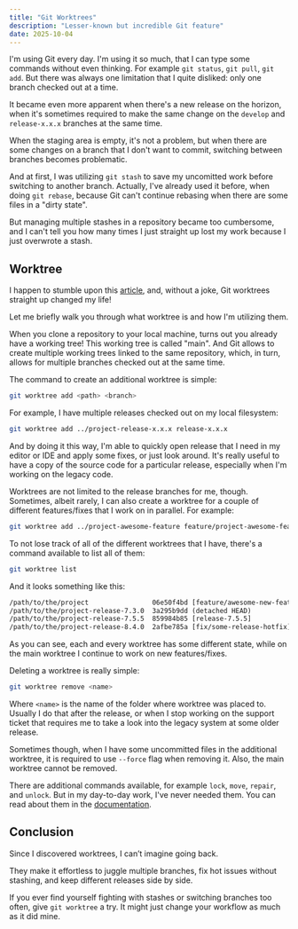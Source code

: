 ```yaml
---
title: "Git Worktrees"
description: "Lesser-known but incredible Git feature"
date: 2025-10-04
---
```


I'm using Git every day. I'm using it so much, that I can type some commands without
even thinking. For example `git status`, `git pull`, `git add`. But there was always
one limitation that I quite disliked: only one branch checked out at a time.

It became even more apparent when there's a new release on the horizon, when
it's sometimes required to make the same change on the `develop` and `release-x.x.x`
branches at the same time.

When the staging area is empty, it's not a problem, but when there are some changes
on a branch that I don't want to commit, switching between branches becomes problematic.

And at first, I was utilizing `git stash` to save my uncomitted work before switching
to another branch. Actually, I've already used it before, when doing `git rebase`,
because Git can't continue rebasing when there are some files in a "dirty state".

But managing multiple stashes in a repository became too cumbersome, and I can't
tell you how many times I just straight up lost my work because I just overwrote
a stash.

## Worktree

I happen to stumble upon this [article](https://mskadu.medium.com/mastering-git-worktree-a-developers-guide-to-multiple-working-directories-c30f834f79a5),
and, without a joke, Git worktrees straight up changed my life!

Let me briefly walk you through what worktree is and how I'm utilizing them.

When you clone a repository to your local machine, turns out you already have a working
tree! This working tree is called "main". And Git allows to create multiple working
trees linked to the same repository, which, in turn, allows for multiple branches
checked out at the same time.

The command to create an additional worktree is simple:

```bash
git worktree add <path> <branch>
```

For example, I have multiple releases checked out on my local filesystem:

```bash
git worktree add ../project-release-x.x.x release-x.x.x
```

And by doing it this way, I'm able to quickly open release that I need in my editor
or IDE and apply some fixes, or just look around. It's really useful to
have a copy of the source code for a particular release, especially when I'm working
on the legacy code.

Worktrees are not limited to the release branches for me, though. Sometimes, albeit
rarely, I can also create a worktree for a couple of different features/fixes that
I work on in parallel. For example:

```bash
git worktree add ../project-awesome-feature feature/project-awesome-feature
```

To not lose track of all of the different worktrees that I have, there's a command
available to list all of them:

```bash
git worktree list
```

And it looks something like this:

```txt
/path/to/the/project                06e50f4bd [feature/awesome-new-feature]
/path/to/the/project-release-7.3.0  3a295b9dd (detached HEAD)
/path/to/the/project-release-7.5.5  859984b85 [release-7.5.5]
/path/to/the/project-release-8.4.0  2afbe785a [fix/some-release-hotfix]
```

As you can see, each and every worktree has some different state, while on the main
worktree I continue to work on new features/fixes.

Deleting a worktree is really simple:

```bash
git worktree remove <name>
```

Where `<name>` is the name of the folder where worktree was placed to. Usually I
do that after the release, or when I stop working on the support ticket that requires
me to take a look into the legacy system at some older release.

Sometimes though, when I have some uncommitted files in the additional worktree,
it is required to use `--force` flag when removing it. Also, the main worktree cannot
be removed.

There are additional commands available, for example `lock`, `move`, `repair`, and
`unlock`. But in my day-to-day work, I've never needed them. You can read about them
in the [documentation](https://git-scm.com/docs/git-worktree).

## Conclusion

Since I discovered worktrees, I can’t imagine going back.

They make it effortless to juggle multiple branches, fix hot issues without stashing,
and keep different releases side by side.

If you ever find yourself fighting with stashes or switching branches too often,
give `git worktree` a try. It might just change your workflow as much as it did mine.
